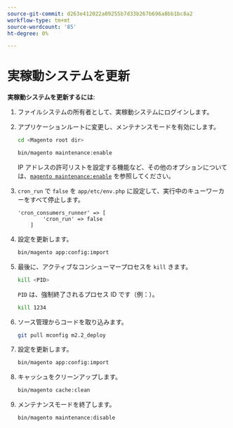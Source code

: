```yaml
---
source-git-commit: d263e412022a89255b7d33b267b696a8bb1bc8a2
workflow-type: tm+mt
source-wordcount: '85'
ht-degree: 0%

---
```

# 実稼動システムを更新

**実稼動システムを更新するには**:

1. ファイルシステムの所有者として、実稼動システムにログインします。
1. アプリケーションルートに変更し、メンテナンスモードを有効にします。

   ```bash
   cd <Magento root dir>
   ```

   ```bash
   bin/magento maintenance:enable
   ```

   IP アドレスの許可リストを設定する機能など、その他のオプションについては、[`magento maintenance:enable`](../installation/tutorials/maintenance-mode.md) を参照してください。

1. `cron_run` で `false` を `app/etc/env.php` に設定して、実行中のキューワーカーをすべて停止します。

   ```php?start_inline=1
   'cron_consumers_runner' => [
           'cron_run' => false
       ]
   ```

1. 設定を更新します。

   ```bash
   bin/magento app:config:import
   ```

1. 最後に、アクティブなコンシューマープロセスを `kill` きます。

   ```bash
   kill <PID>
   ```

   `PID` は、強制終了されるプロセス ID です（例：）。

   ```bash
   kill 1234
   ```

1. ソース管理からコードを取り込みます。

   ```bash
   git pull mconfig m2.2_deploy
   ```

1. 設定を更新します。

   ```bash
   bin/magento app:config:import
   ```

1. キャッシュをクリーンアップします。

   ```bash
   bin/magento cache:clean
   ```

1. メンテナンスモードを終了します。

   ```bash
   bin/magento maintenance:disable
   ```

